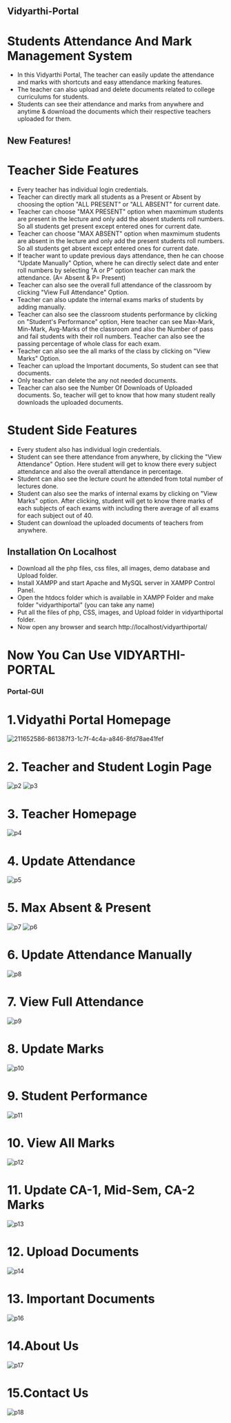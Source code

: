 ## Vidyarthi-Portal 

# Students Attendance And Mark Management System
- In this Vidyarthi Portal, The teacher can easily update the attendance and marks with shortcuts and easy attendance marking features.
- The teacher can also upload and delete documents related to college curriculums for students.
- Students can see their attendance and marks from anywhere and anytime & download the documents which their respective teachers uploaded for them.

## New Features! 

# Teacher Side Features 

- Every teacher has individual login credentials.
- Teacher can directly mark all students as a Present or Absent by choosing the option "ALL PRESENT" or "ALL ABSENT" for current date.
- Teacher can choose "MAX PRESENT" option when maxmimum students are present in the lecture and only add the absent students roll numbers. So all students get present except entered ones for current date.
- Teacher can choose "MAX ABSENT" option when maxmimum students are absent in the lecture and only add the present students roll numbers. So all students get absent except entered ones for current date.
- If teacher want to update previous days attendance, then he can choose "Update Manually" Option, where he can directly select date and enter roll numbers by selecting "A or P" option teacher can mark the attendance. (A= Absent & P= Present)
- Teacher can also see the overall full attendance of the classroom by clicking "View Full Attendance" Option.
- Teacher can also update the internal exams marks of students by adding manually.
- Teacher can also see the classroom students performance by clicking on "Student's Performance" option, Here teacher can see Max-Mark, Min-Mark, Avg-Marks of the classroom and also the Number of pass and fail students with their roll numbers. Teacher can also see the passing percentage of whole class for each exam.
- Teacher can also see the all marks of the class by clicking on "View Marks" Option.
- Teacher can upload the Important documents, So student can see that documents.
- Only teacher can delete the any not needed documents.
- Teacher can also see the Number Of Downloads of Uploaded documents. So, teacher will get to know that how many student really downloads the uploaded documents.

# Student Side Features 
- Every student also has individual login credentials.
- Student can see there attendance from anywhere, by clicking the "View Attendance" Option. Here student will get to know there every subject attendance and also the overall attendance in percentage.
- Student can also see the lecture count he attended from total number of lectures done.
- Student can also see the marks of internal exams by clicking on "View Marks" option. After clicking, student will get to know there marks of each subjects of each exams with including there average of all exams for each subject out of 40.
- Student can download the uploaded documents of teachers from anywhere.

## Installation On Localhost 
- Download all the php files, css files, all images, demo database and Upload folder.
- Install XAMPP and start Apache and MySQL server in XAMPP Control Panel.
- Open the htdocs folder which is available in XAMPP Folder and make folder "vidyarthiportal" (you can take any name)
- Put all the files of php, CSS, images, and Upload folder in vidyarthiportal folder.
- Now open any browser and search http://localhost/vidyarthiportal/

# Now You Can Use VIDYARTHI-PORTAL

### Portal-GUI 

# 1.Vidyathi Portal Homepage
![211652586-861387f3-1c7f-4c4a-a846-8fd78ae41fef](https://github.com/ShubhamKalsekar/Vidyarthi-Portal/assets/93903997/2c5a04f5-f435-45e4-b3f6-89e9230fc8c6)

# 2. Teacher and Student Login Page
![p2](https://github.com/ShubhamKalsekar/Vidyarthi-Portal/assets/93903997/1a5d734d-237a-479a-a8fc-e368fd9350e7)
![p3](https://github.com/ShubhamKalsekar/Vidyarthi-Portal/assets/93903997/ef9be463-df9b-4eca-8f23-aa67f0a2174e)

# 3. Teacher Homepage
![p4](https://github.com/ShubhamKalsekar/Vidyarthi-Portal/assets/93903997/2a95d2cc-4674-4ebd-8443-cdf115359346)

# 4. Update Attendance 
![p5](https://github.com/ShubhamKalsekar/Vidyarthi-Portal/assets/93903997/932437c5-4d27-4042-b60b-70d195526c4b)

# 5. Max Absent & Present 
![p7](https://github.com/ShubhamKalsekar/Vidyarthi-Portal/assets/93903997/e5d757bb-ba0e-4777-b61c-13fcb0cfce50)
![p6](https://github.com/ShubhamKalsekar/Vidyarthi-Portal/assets/93903997/a1c3fce9-2013-4a8d-810c-e7e650512c0d)

# 6. Update Attendance Manually 
![p8](https://github.com/ShubhamKalsekar/Vidyarthi-Portal/assets/93903997/05896452-6bc0-454b-81f6-1e90551305ef)

# 7. View Full Attendance
![p9](https://github.com/ShubhamKalsekar/Vidyarthi-Portal/assets/93903997/bb8f317b-7c1f-4cc5-b85e-8049ef6c019d)

# 8. Update Marks 
![p10](https://github.com/ShubhamKalsekar/Vidyarthi-Portal/assets/93903997/7db8c5c2-e8d1-466f-9075-95fb6fd324db)

# 9. Student Performance 
![p11](https://github.com/ShubhamKalsekar/Vidyarthi-Portal/assets/93903997/15b6c36c-d81d-48f4-8f48-a4ee587ccebc)

# 10. View All Marks 
![p12](https://github.com/ShubhamKalsekar/Vidyarthi-Portal/assets/93903997/53defad2-90f9-4704-9f7c-84d047581737)

# 11. Update CA-1, Mid-Sem, CA-2 Marks 
![p13](https://github.com/ShubhamKalsekar/Vidyarthi-Portal/assets/93903997/b3d63601-aee2-4eef-b6bb-2c1be798b93c)

# 12. Upload Documents 
![p14](https://github.com/ShubhamKalsekar/Vidyarthi-Portal/assets/93903997/9dc062c4-ae70-4d45-a135-01e6b1471ae0)

# 13. Important Documents
![p16](https://github.com/ShubhamKalsekar/Vidyarthi-Portal/assets/93903997/d98fe2c6-264c-4ec1-aab2-3cefecbbc9ab)

# 14.About Us 
![p17](https://github.com/ShubhamKalsekar/Vidyarthi-Portal/assets/93903997/4d55c703-3ae7-489b-8b86-c37f0b465e04)

# 15.Contact Us 
![p18](https://github.com/ShubhamKalsekar/Vidyarthi-Portal/assets/93903997/a662cb53-48db-43d3-a4f1-0858fe22ac26)
